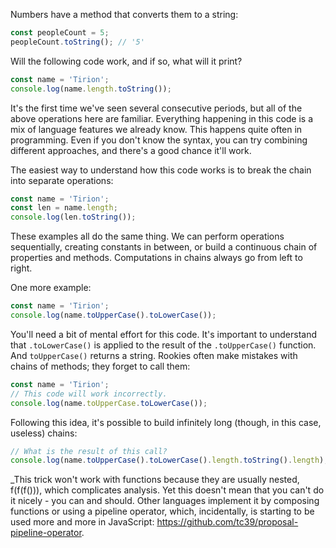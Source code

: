 
Numbers have a method that converts them to a string:

```javascript
const peopleCount = 5;
peopleCount.toString(); // '5'
```

Will the following code work, and if so, what will it print?

```javascript
const name = 'Tirion';
console.log(name.length.toString());
```

It's the first time we've seen several consecutive periods, but all of the above operations here are familiar. Everything happening in this code is a mix of language features we already know. This happens quite often in programming. Even if you don't know the syntax, you can try combining different approaches, and there's a good chance it'll work.

The easiest way to understand how this code works is to break the chain into separate operations:

```javascript
const name = 'Tirion';
const len = name.length;
console.log(len.toString());
```

These examples all do the same thing. We can perform operations sequentially, creating constants in between, or build a continuous chain of properties and methods. Computations in chains always go from left to right.

One more example:

```javascript
const name = 'Tirion';
console.log(name.toUpperCase().toLowerCase());
```

You'll need a bit of mental effort for this code. It's important to understand that `.toLowerCase()` is applied to the result of the `.toUpperCase()` function. And `toUpperCase()` returns a string. Rookies often make mistakes with chains of methods; they forget to call them:

```javascript
const name = 'Tirion';
// This code will work incorrectly.
console.log(name.toUpperCase.toLowerCase());
```

Following this idea, it's possible to build infinitely long (though, in this case, useless) chains:

```javascript
// What is the result of this call?
console.log(name.toUpperCase().toLowerCase().length.toString().length);
```

_This trick won't work with functions because they are usually nested, f(f(f())), which complicates analysis. Yet this doesn't mean that you can't do it nicely - you can and should. Other languages implement it by composing functions or using a pipeline operator, which, incidentally, is starting to be used more and more in JavaScript: https://github.com/tc39/proposal-pipeline-operator.
